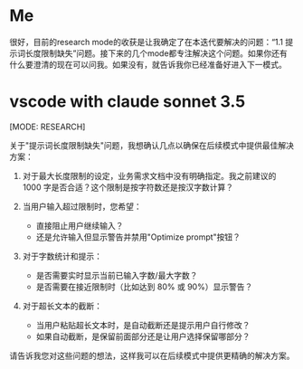 # Me

很好，目前的research mode的收获是让我确定了在本迭代要解决的问题：“1.1 提示词长度限制缺失”问题。接下来的几个mode都专注解决这个问题。如果你还有什么要澄清的现在可以问我。如果没有，就告诉我你已经准备好进入下一模式。

# vscode with claude sonnet 3.5

[MODE: RESEARCH]

关于"提示词长度限制缺失"问题，我想确认几点以确保在后续模式中提供最佳解决方案：

1. 对于最大长度限制的设定，业务需求文档中没有明确指定。我之前建议的 1000 字是否合适？这个限制是按字符数还是按汉字数计算？

2. 当用户输入超过限制时，您希望：
   - 直接阻止用户继续输入？
   - 还是允许输入但显示警告并禁用"Optimize prompt"按钮？

3. 对于字数统计和提示：
   - 是否需要实时显示当前已输入字数/最大字数？
   - 是否需要在接近限制时（比如达到 80% 或 90%）显示警告？

4. 对于超长文本的截断：
   - 当用户粘贴超长文本时，是自动截断还是提示用户自行修改？
   - 如果自动截断，是保留前面部分还是让用户选择保留哪部分？

请告诉我您对这些问题的想法，这样我可以在后续模式中提供更精确的解决方案。